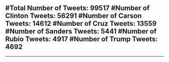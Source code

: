 #Total Number of Tweets: 99517 
#Number of Clinton Tweets: 56291
#Number of Carson Tweets: 14612
#Number of Cruz Tweets: 13559
#Number of Sanders Tweets: 5441
#Number of Rubio Tweets: 4917
#Number of Trump Tweets: 4692
---
---

